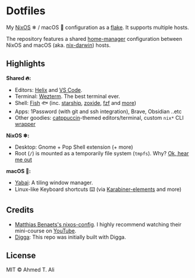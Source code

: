 # Dotfiles

My [NixOS][nixos] ❄ / macOS 🍏 configuration as a [flake][flakes]. It supports multiple hosts.

The repository features a shared [home-manager][hm] configuration between NixOS and macOS (aka. [nix-darwin][darwin]) hosts.

## Highlights

**Shared 🔥:**

- Editors: [Helix][helix] and [VS Code][vscode].
- Terminal: [Wezterm][wezterm]. The best terminal ever.
- Shell: [Fish][fish] 🐟️ (inc. [starship][starship], [zoxide][z], [fzf][fzf] and [more](./home/cli/))
- Apps: 1Password (with git and ssh integration), Brave, Obsidian ..etc
- Other goodies: [catppuccin][cat]-themed editors/terminal, custom `nix*` CLI [wrapper](./bin/up)

**NixOS ❄:**

- Desktop: Gnome + Pop Shell extension (+ more)
- Root (`/`) is mounted as a temporarily file system (`tmpfs`). Why? [Ok, hear me out](https://grahamc.com/blog/erase-your-darlings/)

**macOS 🍏:**

- [Yabai][yabai]: A tiling window manager.
- Linux-like Keyboard shortcuts ⌨️ (via [Karabiner-elements][karabiner] and more)

## Credits

- [Matthias Benaets's nixos-config](https://github.com/MatthiasBenaets/nixos-config). I highly recommend watching their mini-course on [YouTube](https://youtu.be/AGVXJ-TIv3Y).
- [Digga](https://github.com/divnix/digga/): This repo was initially built with Digga.

## License

MIT © Ahmed T. Ali

[nixos]: https://nixos.org
[flakes]: https://nixos.wiki/wiki/Flakes
[hm]: https://github.com/nix-community/home-manager
[darwin]: https://github.com/LnL7/nix-darwin
[fish]: https://fishshell.com
[z]: https://github.com/ajeetdsouza/zoxide
[fzf]: https://github.com/junegunn/fzf
[starship]: https://starship.rs
[wezterm]: https://wezfurlong.org/wezterm
[helix]: https://helix-editor.com/
[vscode]: https://code.visualstudio.com
[cat]: https://github.com/catppuccin/catppuccin
[yabai]: https://github.com/koekeishiya/yabai
[karabiner]: https://karabiner-elements.pqrs.org
